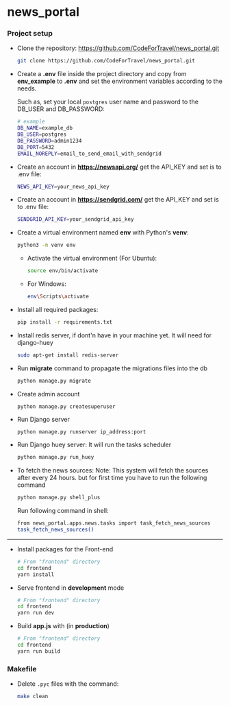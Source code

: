 # news_portal

### Project setup

- Clone the repository: https://github.com/CodeForTravel/news_portal.git

  ```bash
  git clone https://github.com/CodeForTravel/news_portal.git
  ```

- Create a **.env** file inside the project directory and copy from **env_example** to **.env** and set the environment variables according to the needs.

  Such as, set your local `postgres` user name and password to the DB_USER and DB_PASSWORD:

  ```bash
  # example
  DB_NAME=example_db
  DB_USER=postgres
  DB_PASSWORD=admin1234
  DB_PORT=5432
  EMAIL_NOREPLY=email_to_send_email_with_sendgrid
  ```

- Create an account in **https://newsapi.org/** get the API_KEY and set is to .env file:

  ```bash
  NEWS_API_KEY=your_news_api_key
  ```

- Create an account in **https://sendgrid.com/** get the API_KEY and set is to .env file:

  ```bash
  SENDGRID_API_KEY=your_sendgrid_api_key
  ```

- Create a virtual environment named **env** with Python's **venv**:

  ```bash
  python3 -m venv env
  ```

  - Activate the virtual environment (For Ubuntu):
    ```bash
    source env/bin/activate
    ```
  - For Windows:
    ```bash
    env\Scripts\activate
    ```

- Install all required packages:

  ```bash
  pip install -r requirements.txt
  ```

- Install redis server, if dont'n have in your machine yet. It will need for django-huey

  ```bash
  sudo apt-get install redis-server
  ```

- Run **migrate** command to propagate the migrations files into the db

  ```bash
  python manage.py migrate
  ```

- Create admin account

  ```
  python manage.py createsuperuser
  ```

- Run Django server

  ```bash
  python manage.py runserver ip_address:port
  ```

- Run Django huey server: It will run the tasks scheduler

  ```bash
  python manage.py run_huey
  ```

- To fetch the news sources:
  Note: This system will fetch the sources after every 24 hours. but for first time you have to run the following command

  ```bash
  python manage.py shell_plus
  ```

  Run following command in shell:

  ```bash
  from news_portal.apps.news.tasks import task_fetch_news_sources
  task_fetch_news_sources()
  ```

---

- Install packages for the Front-end

  ```bash
  # From "frontend" directory
  cd frontend
  yarn install
  ```

- Serve frontend in **development** mode

  ```bash
  # From "frontend" directory
  cd frontend
  yarn run dev
  ```

- Build **app.js** with (in **production**)

  ```bash
  # From "frontend" directory
  cd frontend
  yarn run build
  ```

### Makefile

- Delete `.pyc` files with the command:

  ```bash
  make clean
  ```
